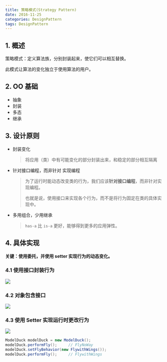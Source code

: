 ```yaml
---
title: 策略模式(Strategy Pattern)
date: 2016-11-25
categories: DesignPattern
tags: DesignPattern
---
```



## 1. 概述

策略模式：定义算法族，分别封装起来，使它们可以相互替换。

此模式让算法的变化独立于使用算法的用户。


<!-- more -->

## 2. OO 基础

- 抽象
- 封装
- 多态
- 继承

## 3. 设计原则

- 封装变化

  > 将应用（类）中有可能变化的部分封装出来，和稳定的部分相互隔离

- 针对接口编程，而非针对 实现编程

  > 为了运行时能动态改变类的行为，我们应该**针对接口编程**，而非针对实现编程。
  >
  > 也就是说，使用接口来实现各个行为，而不是将行为固定在类的具体实现中。

- 多用组合，少用继承

  > `has-a` 比 `is-a` 更好，能够得到更多的应用弹性。




## 4.  具体实现

**关键：使用委托，并使用 setter 实现行为的动态变化。**

### 4.1 使用接口封装行为

![](https://ww3.sinaimg.cn/large/65e4f1e6gw1f9psjbgdc1j20le0a6mxh.jpg)



### 4.2 对象包含接口

![](https://ww4.sinaimg.cn/large/65e4f1e6gw1f9pszct1akj20tz0efab4.jpg)

### 4.3 使用 Setter 实现运行时更改行为

![](https://ww3.sinaimg.cn/large/65e4f1e6jw1f9ptf31737j20tu0fcq43.jpg)

```java
ModelDuck modelDuck = new ModelDuck();
modelDuck.performFly();		// FlyNoWay
modelDuck.setFlyBehavior(new FlywithWings());
modelDuck.performFly();		// FlywithWings
```
